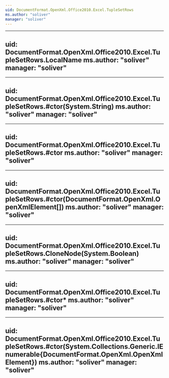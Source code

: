 ```yaml
---
uid: DocumentFormat.OpenXml.Office2010.Excel.TupleSetRows
ms.author: "soliver"
manager: "soliver"
---
```


---
uid: DocumentFormat.OpenXml.Office2010.Excel.TupleSetRows.LocalName
ms.author: "soliver"
manager: "soliver"
---

---
uid: DocumentFormat.OpenXml.Office2010.Excel.TupleSetRows.#ctor(System.String)
ms.author: "soliver"
manager: "soliver"
---

---
uid: DocumentFormat.OpenXml.Office2010.Excel.TupleSetRows.#ctor
ms.author: "soliver"
manager: "soliver"
---

---
uid: DocumentFormat.OpenXml.Office2010.Excel.TupleSetRows.#ctor(DocumentFormat.OpenXml.OpenXmlElement[])
ms.author: "soliver"
manager: "soliver"
---

---
uid: DocumentFormat.OpenXml.Office2010.Excel.TupleSetRows.CloneNode(System.Boolean)
ms.author: "soliver"
manager: "soliver"
---

---
uid: DocumentFormat.OpenXml.Office2010.Excel.TupleSetRows.#ctor*
ms.author: "soliver"
manager: "soliver"
---

---
uid: DocumentFormat.OpenXml.Office2010.Excel.TupleSetRows.#ctor(System.Collections.Generic.IEnumerable{DocumentFormat.OpenXml.OpenXmlElement})
ms.author: "soliver"
manager: "soliver"
---
